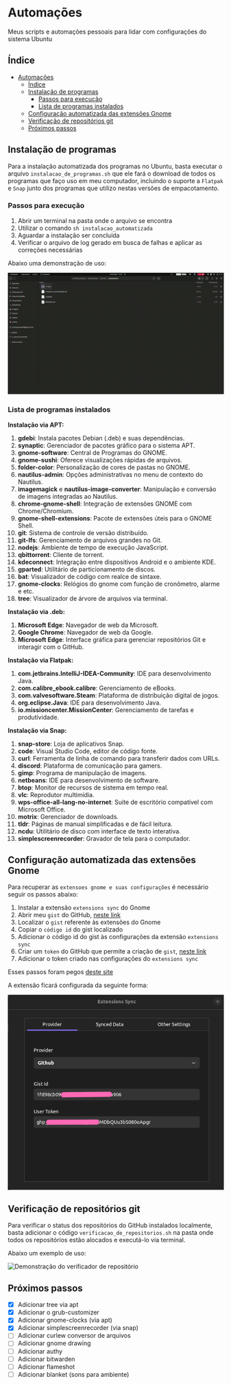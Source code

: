 # Automações

Meus scripts e automações pessoais para lidar com configurações do sistema Ubuntu

## Índice

- [Automações](#automações)
  - [Índice](#índice)
  - [Instalação de programas](#instalação-de-programas)
    - [Passos para execução](#passos-para-execução)
    - [Lista de programas instalados](#lista-de-programas-instalados)
  - [Configuração automatizada das extensões Gnome](#configuração-automatizada-das-extensões-gnome)
  - [Verificação de repositórios git](#verificação-de-repositórios-git)
  - [Próximos passos](#próximos-passos)

## Instalação de programas

Para a instalação automatizada dos programas no Ubuntu, basta executar o arquivo `instalacao_de_programas.sh` que ele fará o download de todos os programas que faço uso em meu computador, incluindo o suporte a `Flatpak` e `Snap` junto dos programas que utilizo nestas versões de empacotamento.

### Passos para execução

1. Abrir um terminal na pasta onde o arquivo se encontra
2. Utilizar o comando `sh instalacao_automatizada`
3. Aguardar a instalação ser concluída
4. Verificar o arquivo de log gerado em busca de falhas e aplicar as correções necessárias

Abaixo uma demonstração de uso:

![Demonstração de uso da instalação automatizada](./assets/demo_instalacao_de_programas.gif)

### Lista de programas instalados

__Instalação via APT:__

1. __gdebi__: Instala pacotes Debian (.deb) e suas dependências.
2. __synaptic__: Gerenciador de pacotes gráfico para o sistema APT.
3. __gnome-software__: Central de Programas do GNOME.
4. __gnome-sushi__: Oferece visualizações rápidas de arquivos.
5. __folder-color__: Personalização de cores de pastas no GNOME.
6. __nautilus-admin__: Opções administrativas no menu de contexto do Nautilus.
7. __imagemagick__ e __nautilus-image-converter__: Manipulação e conversão de imagens integradas ao Nautilus.
8. __chrome-gnome-shell__: Integração de extensões GNOME com Chrome/Chromium.
9. __gnome-shell-extensions__: Pacote de extensões úteis para o GNOME Shell.
10. __git__: Sistema de controle de versão distribuído.
11. __git-lfs__: Gerenciamento de arquivos grandes no Git.
12. __nodejs__: Ambiente de tempo de execução JavaScript.
13. __qbittorrent__: Cliente de torrent.
14. __kdeconnect__: Integração entre dispositivos Android e o ambiente KDE.
15. __gparted__: Utilitário de particionamento de discos.
16. __bat__: Visualizador de código com realce de sintaxe.
17. __gnome-clocks__: Relógios do gnome com função de cronômetro, alarme e etc.
18. __tree__: Visualizador de árvore de arquivos via terminal.

__Instalação via .deb:__

1. __Microsoft Edge__: Navegador de web da Microsoft.
2. __Google Chrome__: Navegador de web da Google.
3. __Microsoft Edge__: Interface gráfica para gerenciar repositórios Git e interagir com o GitHub.

__Instalação via Flatpak:__

1. __com.jetbrains.IntelliJ-IDEA-Community__: IDE para desenvolvimento Java.
2. __com.calibre_ebook.calibre__: Gerenciamento de eBooks.
3. __com.valvesoftware.Steam__: Plataforma de distribuição digital de jogos.
4. __org.eclipse.Java__: IDE para desenvolvimento Java.
5. __io.missioncenter.MissionCenter__: Gerenciamento de tarefas e produtividade.

__Instalação via Snap:__

1. __snap-store__: Loja de aplicativos Snap.
2. __code__: Visual Studio Code, editor de código fonte.
3. __curl__: Ferramenta de linha de comando para transferir dados com URLs.
4. __discord__: Plataforma de comunicação para gamers.
5. __gimp__: Programa de manipulação de imagens.
6. __netbeans__: IDE para desenvolvimento de software.
7. __btop__: Monitor de recursos de sistema em tempo real.
8. __vlc__: Reprodutor multimídia.
9. __wps-office-all-lang-no-internet__: Suite de escritório compatível com Microsoft Office.
10. __motrix__: Gerenciador de downloads.
11. __tldr__: Páginas de manual simplificadas e de fácil leitura.
12. __ncdu__: Utilitário de disco com interface de texto interativa.
13. __simplescreenrecorder__: Gravador de tela para o computador.

## Configuração automatizada das extensões Gnome

Para recuperar as `extensoes gnome e suas configurações` é necessário seguir os passos abaixo:

1. Instalar a extensão `extensions sync` do Gnome
2. Abrir meu `gist` do GitHub, [neste link](https://gist.github.com/)
3. Localizar o `gist` referente às extensões do Gnome
4. Copiar o `código id` do gist localizado
5. Adicionar o código id do gist às configurações da extensão `extensions sync`
6. Criar um `token` do GitHub que permite a criação de `gist`, [neste link](https://github.com/settings/tokens/new)
7. Adicionar o token criado nas configurações do `extensions sync`

Esses passos foram pegos [deste site](https://sempreupdate.com.br/como-sincronizar-extensoes-do-gnome-shell-entre-desktops/)

A extensão ficará configurada da seguinte forma:

![Exemplo da extensão Extension Sync](./assets/example_extensions_sync.png)

## Verificação de repositórios git

Para verificar o status dos repositórios do GitHub instalados localmente, basta adicionar o código `verificacao_de_repositorios.sh` na pasta onde todos os repositórios estão alocados e executá-lo via terminal.

Abaixo um exemplo de uso:

![Demonstração do verificador de repositório](assets/demo_verificacao_de_repositorios.gif)

## Próximos passos

- [x] Adicionar tree via apt
- [x] Adicionar o grub-customizer
- [x] Adicionar gnome-clocks (via apt)
- [x] Adicionar simplescreenrecorder (via snap)
- [ ] Adicionar curlew conversor de arquivos
- [ ] Adicionar gnome drawing
- [ ] Adicionar authy
- [ ] Adicionar bitwarden
- [ ] Adicionar flameshot
- [ ] Adicionar blanket (sons para ambiente)
